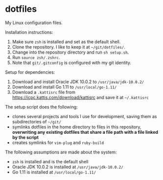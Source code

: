 # dotfiles
My Linux configuration files.

Installation instructions:
1. Make sure `zsh` is installed and set as the default shell.
2. Clone the repository. I like to keep it at `~/git/dotfiles/`.
3. Change into the repository directory and run `sh setup.sh`.
4. Run `source zsh/.zshrc`.
5. Note that `git/.gitconfig` is configured with my git identity.

Setup for dependencies:
1. Download and install Oracle JDK 10.0.2 to `/usr/java/jdk-10.0.2/`
2. Download and install Go 1.11 to `/usr/local/go-1.11/`
3. Download a `.kattisrc` file from https://icpc.kattis.com/download/kattisrc and save it at `~/.kattisrc`

The setup script does the following:
- clones several projects and tools I use for development, saving them as
  subdirectories of `~/git/`
- symlinks dotfiles in the home directory to files in this repository,
  __overwriting any existing dotfiles that share a file path with a file linked
  by the script__
- creates symlinks for `vim-plug` and `ruby-build`

The following assumptions are made about the system:
- `zsh` is installed and is the default shell
- Oracle JDK 10.0.2 is installed at `/usr/java/jdk-10.0.2/`
- Go 1.11 is installed at `/usr/local/go-1.11/`
